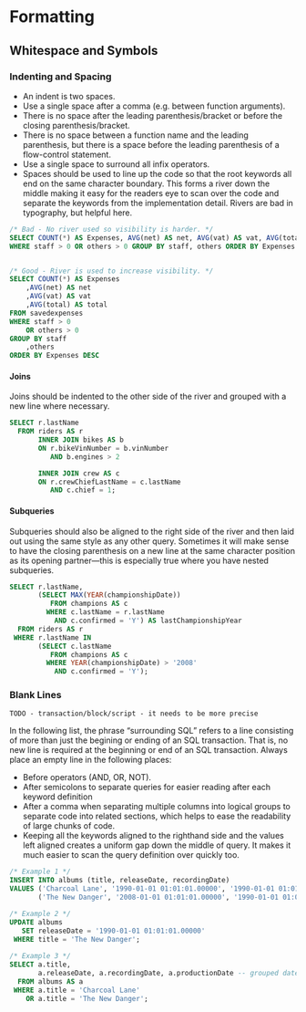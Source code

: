 # Formatting
## Whitespace and Symbols
### Indenting and Spacing
- An indent is two spaces.
- Use a single space after a comma (e.g. between function arguments).
- There is no space after the leading parenthesis/bracket or before the closing parenthesis/bracket.
- There is no space between a function name and the leading parenthesis, but there is a space before the leading parenthesis of a flow-control statement.
- Use a single space to surround all infix operators.
- Spaces should be used to line up the code so that the root keywords all end on the same character boundary. This forms a river down the middle making it easy for the readers eye to scan over the code and separate the keywords from the implementation detail. Rivers are bad in typography, but helpful here.
``` sql
/* Bad - No river used so visibility is harder. */
SELECT COUNT(*) AS Expenses, AVG(net) AS net, AVG(vat) AS vat, AVG(total) AS total FROM savedexpenses
WHERE staff > 0 OR others > 0 GROUP BY staff, others ORDER BY Expenses DESC


/* Good - River is used to increase visibility. */ 
SELECT COUNT(*) AS Expenses
	,AVG(net) AS net
	,AVG(vat) AS vat
	,AVG(total) AS total
FROM savedexpenses
WHERE staff > 0
	OR others > 0
GROUP BY staff
	,others
ORDER BY Expenses DESC
```
#### Joins
Joins should be indented to the other side of the river and grouped with a new line where necessary.
``` sql 
SELECT r.lastName
  FROM riders AS r
       INNER JOIN bikes AS b
       ON r.bikeVinNumber = b.vinNumber
          AND b.engines > 2

       INNER JOIN crew AS c
       ON r.crewChiefLastName = c.lastName
          AND c.chief = 1;
```
#### Subqueries
Subqueries should also be aligned to the right side of the river and then laid out using the same style as any other query. Sometimes it will make sense to have the closing parenthesis on a new line at the same character position as its opening partner—this is especially true where you have nested subqueries.

``` sql
SELECT r.lastName,
       (SELECT MAX(YEAR(championshipDate))
          FROM champions AS c
         WHERE c.lastName = r.lastName
           AND c.confirmed = 'Y') AS lastChampionshipYear
  FROM riders AS r
 WHERE r.lastName IN
       (SELECT c.lastName
          FROM champions AS c
         WHERE YEAR(championshipDate) > '2008'
           AND c.confirmed = 'Y');
```
### Blank Lines

``` 
TODO - transaction/block/script - it needs to be more precise
```
In the following list, the phrase “surrounding SQL” refers to a line consisting of more than just the begining or ending of an SQL transaction. That is, no new line is required at the beginning or end of an SQL transaction. Always place an empty line in the following places:


- Before operators (AND, OR, NOT).
- After semicolons to separate queries for easier reading
after each keyword definition
- After a comma when separating multiple columns into logical groups to separate code into related sections, which helps to ease the readability of large chunks of code.
- Keeping all the keywords aligned to the righthand side and the values left aligned creates a uniform gap down the middle of query. It makes it much easier to scan the query definition over quickly too.

``` sql
/* Example 1 */
INSERT INTO albums (title, releaseDate, recordingDate)
VALUES ('Charcoal Lane', '1990-01-01 01:01:01.00000', '1990-01-01 01:01:01.00000'),
       ('The New Danger', '2008-01-01 01:01:01.00000', '1990-01-01 01:01:01.00000');

/* Example 2 */
UPDATE albums
   SET releaseDate = '1990-01-01 01:01:01.00000'
 WHERE title = 'The New Danger';
 
/* Example 3 */
SELECT a.title,
       a.releaseDate, a.recordingDate, a.productionDate -- grouped dates together
  FROM albums AS a
 WHERE a.title = 'Charcoal Lane'
    OR a.title = 'The New Danger';
```


